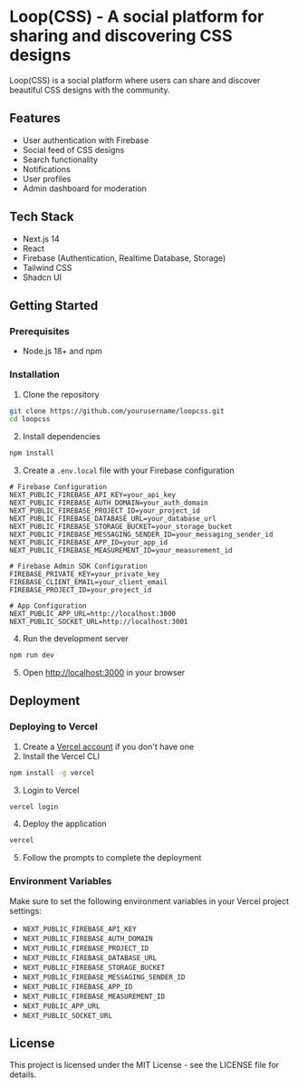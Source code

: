 # Loop(CSS) - A social platform for sharing and discovering CSS designs

Loop(CSS) is a social platform where users can share and discover beautiful CSS designs with the community.

## Features

- User authentication with Firebase
- Social feed of CSS designs
- Search functionality
- Notifications
- User profiles
- Admin dashboard for moderation

## Tech Stack

- Next.js 14
- React
- Firebase (Authentication, Realtime Database, Storage)
- Tailwind CSS
- Shadcn UI

## Getting Started

### Prerequisites

- Node.js 18+ and npm

### Installation

1. Clone the repository
```bash
git clone https://github.com/yourusername/loopcss.git
cd loopcss
```

2. Install dependencies
```bash
npm install
```

3. Create a `.env.local` file with your Firebase configuration
```
# Firebase Configuration
NEXT_PUBLIC_FIREBASE_API_KEY=your_api_key
NEXT_PUBLIC_FIREBASE_AUTH_DOMAIN=your_auth_domain
NEXT_PUBLIC_FIREBASE_PROJECT_ID=your_project_id
NEXT_PUBLIC_FIREBASE_DATABASE_URL=your_database_url
NEXT_PUBLIC_FIREBASE_STORAGE_BUCKET=your_storage_bucket
NEXT_PUBLIC_FIREBASE_MESSAGING_SENDER_ID=your_messaging_sender_id
NEXT_PUBLIC_FIREBASE_APP_ID=your_app_id
NEXT_PUBLIC_FIREBASE_MEASUREMENT_ID=your_measurement_id

# Firebase Admin SDK Configuration
FIREBASE_PRIVATE_KEY=your_private_key
FIREBASE_CLIENT_EMAIL=your_client_email
FIREBASE_PROJECT_ID=your_project_id

# App Configuration
NEXT_PUBLIC_APP_URL=http://localhost:3000
NEXT_PUBLIC_SOCKET_URL=http://localhost:3001
```

4. Run the development server
```bash
npm run dev
```

5. Open [http://localhost:3000](http://localhost:3000) in your browser

## Deployment

### Deploying to Vercel

1. Create a [Vercel account](https://vercel.com/signup) if you don't have one
2. Install the Vercel CLI
```bash
npm install -g vercel
```

3. Login to Vercel
```bash
vercel login
```

4. Deploy the application
```bash
vercel
```

5. Follow the prompts to complete the deployment

### Environment Variables

Make sure to set the following environment variables in your Vercel project settings:

- `NEXT_PUBLIC_FIREBASE_API_KEY`
- `NEXT_PUBLIC_FIREBASE_AUTH_DOMAIN`
- `NEXT_PUBLIC_FIREBASE_PROJECT_ID`
- `NEXT_PUBLIC_FIREBASE_DATABASE_URL`
- `NEXT_PUBLIC_FIREBASE_STORAGE_BUCKET`
- `NEXT_PUBLIC_FIREBASE_MESSAGING_SENDER_ID`
- `NEXT_PUBLIC_FIREBASE_APP_ID`
- `NEXT_PUBLIC_FIREBASE_MEASUREMENT_ID`
- `NEXT_PUBLIC_APP_URL`
- `NEXT_PUBLIC_SOCKET_URL`

## License

This project is licensed under the MIT License - see the LICENSE file for details. 